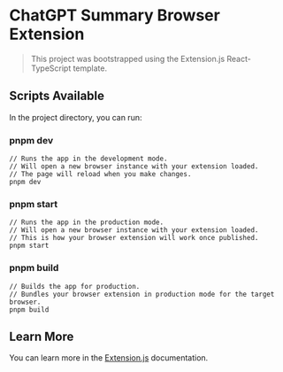# ChatGPT Summary Browser Extension

> This project was bootstrapped using the Extension.js React-TypeScript template.

## Scripts Available

In the project directory, you can run:

### pnpm dev

```
// Runs the app in the development mode.
// Will open a new browser instance with your extension loaded.
// The page will reload when you make changes.
pnpm dev
```

### pnpm start

```
// Runs the app in the production mode.
// Will open a new browser instance with your extension loaded.
// This is how your browser extension will work once published.
pnpm start
```

### pnpm build

```
// Builds the app for production.
// Bundles your browser extension in production mode for the target browser.
pnpm build
```

## Learn More

You can learn more in the [Extension.js](https://extension.js.org) documentation.
